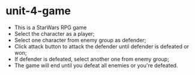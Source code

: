 # unit-4-game

* This is a StarWars RPG game
* Select the character as a player;
* Select one character from enemy group as defender;
* Click attack button to attack the defender until defender is defeated or won;
* If defender is defeated, select another one from enemy group;
* The game will end until you defeat all enemies or you're defeated.
